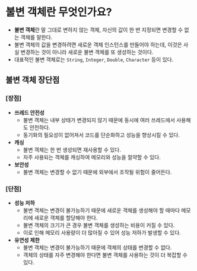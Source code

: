 # 불변 객체란 무엇인가요?

- **불변 객체**란 말 그대로 변하지 않는 객체, 자신의 값이 한 번 지정되면 변경할 수 없는 객체를 말한다.
- 불변 객체의 값을 변경하려면 새로운 객체 인스턴스를 만들어야 하는데, 이것은 사실 변경하는 것이 아니라 새로운 불변 객체를 또 생성하는 것이다.
- 대표적인 불변 객체로는 `String`, `Integer`, `Double`, `Character` 등이 있다.

## 불변 객체 장단점

### [장점]
- **쓰레드 안전성**
  - 불변 객체는 내부 상태가 변경되지 않기 때문에 동시에 여러 쓰레드에서 사용해도 안전하다.
  - 동기화의 필요성이 없어져서 코드를 단순화하고 성능을 향상시킬 수 있다.
- **캐싱**
  - 불변 객체는 한 번 생성되면 재사용할 수 있다.
  - 자주 사용되는 객체를 캐싱하여 메모리와 성능을 절약할 수 있다.
- **보안성**
  - 불변 객체는 변경할 수 없기 때문에 외부에서 조작될 위험이 줄어든다.

### [단점]
- **성능 저하**
  - 불변 객체는 변경이 불가능하기 때문에 새로운 객체를 생성해야 할 때마다 메모리에 새로운 객체를 할당해야 한다.
  - 불변 객체의 크기가 큰 경우 불변 객체를 생성하는 비용이 커질 수 있다.
  - 이로 인해 메모리 사용량이 더 많아질 수 있어 성능 저하가 발생할 수 있다.
- **유연성 제한**
  - 불변 객체는 변경이 불가능하기 때문에 객체의 상태를 변경할 수 없다.
  - 객체의 상태를 자주 변경해야 한다면 불변 객체를 사용하는 것이 더 복잡할 수 있다.